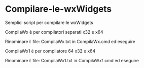 # Compilare-le-wxWidgets
Semplici script per compilare le wxWidgets

CompilaWx è per compilatori separati x32 e x64

Rinominare il file: CompilaWx.txt in CompilaWx.cmd ed eseguire

CompilaWx1 è per compilatore 64  x32 e x64

Rinominare il file: CompilaWx1.txt in CompilaWx1.cmd ed eseguire
